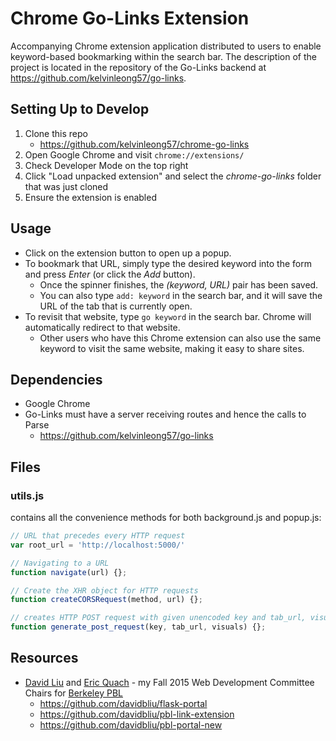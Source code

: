 # Chrome Go-Links Extension

Accompanying Chrome extension application distributed to users to enable keyword-based bookmarking within the search bar. The description of the project is located in the repository of the Go-Links backend at https://github.com/kelvinleong57/go-links.

## Setting Up to Develop
1. Clone this repo
    - https://github.com/kelvinleong57/chrome-go-links
2. Open Google Chrome and visit `chrome://extensions/`
3. Check Developer Mode on the top right
4. Click "Load unpacked extension" and select the *chrome-go-links* folder that was just cloned
5. Ensure the extension is enabled

## Usage
- Click on the extension button to open up a popup.
- To bookmark that URL, simply type the desired keyword into the form and press *Enter* (or click the *Add* button).
    - Once the spinner finishes, the *(keyword, URL)* pair has been saved.
    - You can also type `add: keyword` in the search bar, and it will save the URL of the tab that is currently open.
- To revisit that website, type `go keyword` in the search bar. Chrome will automatically redirect to that website.
    - Other users who have this Chrome extension can also use the same keyword to visit the same website, making it easy to share sites.

## Dependencies
  - Google Chrome
  - Go-Links must have a server receiving routes and hence the calls to Parse
    - https://github.com/kelvinleong57/go-links

## Files
### utils.js
contains all the convenience methods for both background.js and popup.js:

```javascript
// URL that precedes every HTTP request
var root_url = 'http://localhost:5000/'

// Navigating to a URL
function navigate(url) {};

// Create the XHR object for HTTP requests
function createCORSRequest(method, url) {};

// creates HTTP POST request with given unencoded key and tab_url, visuals boolean (default true)
function generate_post_request(key, tab_url, visuals) {};
```

## Resources
  - [David Liu](https://github.com/davidbliu) and [Eric Quach](https://github.com/ericcquachh) - my Fall 2015 Web Development Committee Chairs for [Berkeley PBL](http://www.berkeleypbl.com/) 
    - https://github.com/davidbliu/flask-portal
    - https://github.com/davidbliu/pbl-link-extension
    - https://github.com/davidbliu/pbl-portal-new
